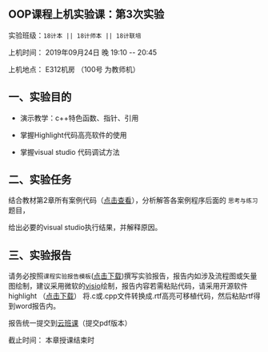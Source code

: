 **OOP课程上机实验课：第3次实验**
---

实验班级：`18计本 || 18计师本 || 18计联培`

上机时间： 2019年09月24日 晚 19:10 -- 20:45

上机地点：  E312机房 （100号 为教师机）



## 一、实验目的

*  演示教学：c++特色函数、指针、引用
 
*  掌握Highlight代码高亮软件的使用

*  掌握visual studio 代码调试方法



## 二、实验任务

  结合教材第2章所有案例代码（[点击查看](https://github.com/tsingke/OOP_Book)），分析解答各案例程序后面的 `思考与练习` 题目，
  
  给出必要的visual studio执行结果，并解释原因。

## 三、实验报告

  请务必按照`课程实验报告模板`([点击下载](https://github.com/tsingke/OOP_Homework/raw/master/%E3%80%8A%E9%9D%A2%E5%90%91%E5%AF%B9%E8%B1%A1%E7%A8%8B%E5%BA%8F%E8%AE%BE%E8%AE%A1%E3%80%8B%E5%AE%9E%E9%AA%8C%E6%8A%A5%E5%91%8A%E6%A8%A1%E6%9D%BF.docx))撰写实验报告，报告内如涉及流程图或矢量图绘制，建议采用微软的[visio](https://pan.baidu.com/s/1L4y1pWXcJjojZlIAQZjPAg)绘制，报告内容若需粘贴代码，请采用开源软件highlight （[点击下载](http://www.andre-simon.de/zip/highlight-setup-3.53-x64.exe)） 将.c或.cpp文件转换成.rtf高亮可移植代码，然后粘贴rtf得到word报告内。
  
  报告统一提交到[云班课](https://www.mosoteach.cn/web/index.php?c=passport&m=index)（提交pdf版本）
  
  截止时间： 本章授课结束时
